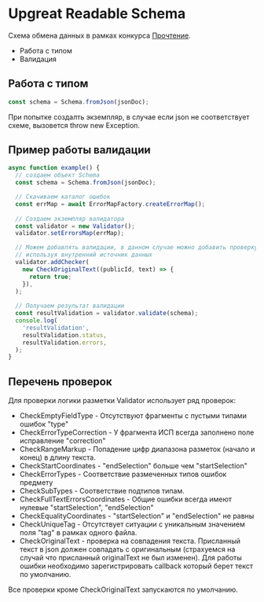 # Upgreat Readable Schema

Схема обмена данных в рамках конкурса [Прочтение](https://ai.upgreat.one/).
- Работа с типом
- Валидация

## Работа с типом
```ts
const schema = Schema.fromJson(jsonDoc);
```
При попытке создалть экземпляр, в случае если json не соответствует схеме, вызовется throw new Exception.

## Пример работы валидации

```ts
async function example() {
  // создаем объект Schema
  const schema = Schema.fromJson(jsonDoc);

  // Скачиваем каталог ошибок
  const errMap = await ErrorMapFactory.createErrorMap();
  
  // Создаем экземпляр валидатора
  const validator = new Validator();
  validator.setErrorsMap(errMap);

  // Можем добавлять валидации, в данном случае можно добавить проверку на оригальность текста
  // используя внутренний источник данных
  validator.addChecker(
    new CheckOriginalText((publicId, text) => {
      return true;
    }),
  );
  
  // Получаем результат валидации
  const resultValidation = validator.validate(schema);
  console.log(
    'resultValidation',
    resultValidation.status,
    resultValidation.errors,
  );
}
```
## Перечень проверок

Для проверки логики разметки Validator использует ряд проверок: 
-    CheckEmptyFieldType - Отсутствуют фрагменты с пустыми типами ошибок "type" 
-    CheckErrorTypeCorrection - У фрагмента ИСП всегда заполнено поле исправление "correction"
-    CheckRangeMarkup - Попадение цифр диапазона разметок (начало и конец) в длину текста.
-    CheckStartCoordinates - "endSelection" больше чем "startSelection"
-    CheckErrorTypes - Соответствие размеченных типов ошибок предмету
-    CheckSubTypes - Соответствие подтипов типам.
-    CheckFullTextErrorsCoordinates - Общие ошибки всегда имеют нулевые "startSelection", "endSelection"
-    CheckEqualityCoordinates - "startSelection" и "endSelection" не равны
-    CheckUniqueTag - Отсутствует ситуации с уникальным значением поля "tag" в рамках одного файла.
-    CheckOriginalText - проверка на совпадения текста. Присланный текст в json должен совпадать с оригинальным (страхуемся на случай что присланный originalText не был изменен). Для работы ошибки необходимо зарегистрировать callback который берет текст по умолчанию.

Все проверки кроме CheckOriginalText запускаются по умолчанию.
